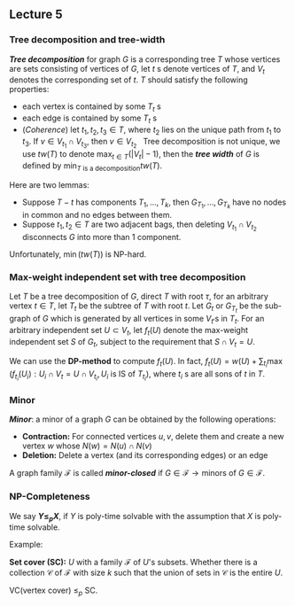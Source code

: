 ## Lecture 5
### Tree decomposition and tree-width
***Tree decomposition*** for graph $G$ is a corresponding tree $T$ whose vertices are sets consisting of vertices of $G$, let $t$ s denote vertices of $T$, and $V_t$ denotes the corresponding set of $t$. $T$ should satisfy the following properties:
- each vertex is contained by some $T_t$ s
- each edge is contained by some $T_t$ s
- (*Coherence*) let $t_1,t_2,t_3\in T$, where $t_2$ lies on the unique path from $t_1$ to $t_3$. If $v\in V_{t_1}\cap V_{t_3}$, then $v\in V_{t_2}$
  
Tree decomposition is not unique, we use $tw(T)$ to denote $\max_{t\in T}(|V_t|-1)$, then the ***tree width*** of $G$ is defined by $\min_{T \text{ is a decomposition}}tw(T)$.

Here are two lemmas:

- Suppose $T-t$ has components $T_1,\dots, T_k$, then $G_{T_1},\dots, G_{T_k}$ have no nodes in common and no edges between them.
- Suppose $t_1,t_2\in T$ are two adjacent bags, then deleting $V_{t_1}\cap V_{t_2}$ disconnects $G$ into more than 1 component.

Unfortunately, $\min(tw(T))$ is NP-hard.

### Max-weight independent set with tree decomposition

Let $T$ be a tree decomposition of $G$, direct $T$ with root $\tau$, for an arbitrary vertex $t\in T$, let $T_t$ be the subtree of $T$ with root $t$. Let $G_t$ or $G_{T_t}$ be the sub-graph of $G$ which is generated by all vertices in some $V_{t'}$s in $T_t$. For an arbitrary independent set $U\subset V_t$, let $f_t(U)$ denote the max-weight independent set $S$ of $G_t$, subject to the requirement that $S\cap V_t=U$.

We can use the **DP-method** to compute $f_t(U)$. In fact, 
$f_t(U)=w(U)+\sum_{t_i}\max(f_{t_i}(U_i):U_i\cap V_t=U\cap V_{t_i}, U_i\text{ is IS of } T_{t_i})$, where $t_i$ s are all sons of $t$ in $T$.

### Minor 
***Minor***: a minor of a graph $G$ can be obtained by the following operations:
- **Contraction:** For connected vertices $u,v$, delete them and create a new vertex $w$ whose $N(w)=N(u)\cap N(v)$
- **Deletion:** Delete a vertex (and its corresponding edges) or an edge 

A graph family $\mathcal{F}$ is called ***minor-closed*** if $G\in\mathcal{F}\rightarrow \text{minors of }G\in\mathcal{F}$.

### NP-Completeness
We say **$Y\le_pX$**, if $Y$ is poly-time solvable with the assumption that $X$ is poly-time solvable.

Example:

**Set cover (SC):** $U$ with a family $\mathcal{F}$ of $U$'s subsets. Whether there is a collection $\mathcal{C}$ of $\mathcal{F}$ with size $k$ such that the union of sets in $\mathcal{C}$ is the entire $U$.

VC(vertex cover) $\le_p$ SC.

